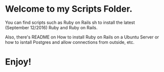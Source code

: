 # Welcome to my Scripts Folder.

You can find scripts such as Ruby on Rails sh to install the latest (September 12/2016) Ruby and Ruby on Rails.

Also, there's README on How to install Ruby on Rails on a Ubuntu Server or how to isntall Postgres and allow connections from outside, etc.

# Enjoy!
